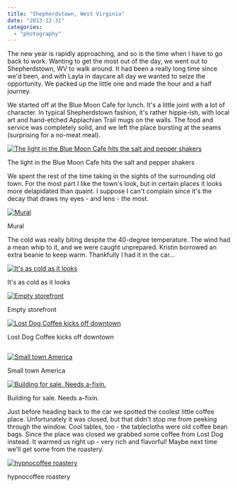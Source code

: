```yaml
---
title: "Shepherdstown, West Virginia"
date: "2013-12-31"
categories: 
  - "photography"
---
```

The new year is rapidly approaching, and so is the time when I have to go back to work. Wanting to get the most out of the day, we went out to Shepherdstown, WV to walk around. It had been a really long time since we'd been, and with Layla in daycare all day we wanted to seize the opportunity. We packed up the little one and made the hour and a half journey. 

We started off at the Blue Moon Cafe for lunch. It's a little joint with a lot of character. In typical Shepherdstown fashion, it's rather hippie-ish, with local art and hand-etched Applachian Trail mugs on the walls. The food and service was completely solid, and we left the place bursting at the seams (surprising for a no-meat meal). 

<div class='wp-caption aligncenter'>
  <a href="/uploads/2013/12/Shepherdstown/l/Shepherdstown_009_l.jpg" title="The light in the Blue Moon Cafe hits the salt and pepper shakers">
    <img alt="The light in the Blue Moon Cafe hits the salt and pepper shakers" title="The light in the Blue Moon Cafe hits the salt and pepper shakers" src="/uploads/2013/12/Shepherdstown/m/Shepherdstown_009_m.jpg">
  </a>
    <p class='wp-caption-text'>The light in the Blue Moon Cafe hits the salt and pepper shakers</p>
</div>

We spent the rest of the time taking in the sights of the surrounding old town. For the most part I like the town's look, but in certain places it looks more delapidated than quaint. I suppose I can't complain since it's the decay that draws my eyes - and lens - the most.

<div class='wp-caption aligncenter'>
  <a href="/uploads/2013/12/Shepherdstown/l/Shepherdstown_011_l.jpg" title="Mural">
    <img alt="Mural" title="Mural" src="/uploads/2013/12/Shepherdstown/m/Shepherdstown_011_m.jpg">
  </a>
    <p class='wp-caption-text'>Mural</p>
</div>

The cold was really biting despite the 40-degree temperature. The wind had a mean whip to it, and we were caught unprepared. Kristin borrowed an extra beanie to keep warm. Thankfully I had it in the car...

<div class='wp-caption aligncenter'>
  <a href="/uploads/2013/12/Shepherdstown/l/Shepherdstown_012_l.jpg" title="It's as cold as it looks">
    <img alt="It's as cold as it looks" title="It's as cold as it looks" src="/uploads/2013/12/Shepherdstown/m/Shepherdstown_012_m.jpg">
  </a>
    <p class='wp-caption-text'>It's as cold as it looks</p>
</div>

<div class='wp-caption aligncenter'>
  <a href="/uploads/2013/12/Shepherdstown/l/Shepherdstown_013_l.jpg" title="Empty storefront">
    <img alt="Empty storefront" title="Empty storefront" src="/uploads/2013/12/Shepherdstown/m/Shepherdstown_013_m.jpg">
  </a>
    <p class='wp-caption-text'>Empty storefront</p>
</div>

<div class='wp-caption aligncenter'>
  <a href="/uploads/2013/12/Shepherdstown/l/Shepherdstown_016_pano_l.jpg" title="Lost Dog Coffee kicks off downtown">
    <img alt="Lost Dog Coffee kicks off downtown" title="Lost Dog Coffee kicks off downtown" src="/uploads/2013/12/Shepherdstown/m/Shepherdstown_016_pano_m.jpg">
  </a>
    <p class='wp-caption-text'>Lost Dog Coffee kicks off downtown</p>
</div>

<div class='wp-caption aligncenter'>
  <a href="/uploads/2013/12/Shepherdstown/l/Shepherdstown_020_pano_l.jpg" title="">
    <img alt="" title="" src="/uploads/2013/12/Shepherdstown/m/Shepherdstown_020_pano_m.jpg">
  </a>
    <p class='wp-caption-text'></p>
</div>

<div class='wp-caption aligncenter'>
  <a href="/uploads/2013/12/Shepherdstown/l/Shepherdstown_028_pano_l.jpg" title="Small town America">
    <img alt="Small town America" title="Small town America" src="/uploads/2013/12/Shepherdstown/m/Shepherdstown_028_pano_m.jpg">
  </a>
    <p class='wp-caption-text'>Small town America</p>
</div>

<div class='wp-caption aligncenter'>
  <a href="/uploads/2013/12/Shepherdstown/l/Shepherdstown_031_l.jpg" title="Building for sale. Needs a-fixin.">
    <img alt="Building for sale. Needs a-fixin." title="Building for sale. Needs a-fixin." src="/uploads/2013/12/Shepherdstown/m/Shepherdstown_031_m.jpg">
  </a>
    <p class='wp-caption-text'>Building for sale. Needs a-fixin.</p>
</div>

Just before heading back to the car we spotted the coolest little coffee place. Unfortunately it was closed, but that didn't stop me from peeking through the window. Cool tables, too - the tablecloths were old coffee bean bags. Since the place was closed we grabbed some coffee from Lost Dog instead. It warmed us right up - very rich and flavorful! Maybe next time we'll get some from the roastery.

<div class='wp-caption aligncenter'>
  <a href="/uploads/2013/12/Shepherdstown/l/Shepherdstown_032_l.jpg" title="hypnocoffee roastery">
    <img alt="hypnocoffee roastery" title="hypnocoffee roastery" src="/uploads/2013/12/Shepherdstown/m/Shepherdstown_032_m.jpg">
  </a>
    <p class='wp-caption-text'>hypnocoffee roastery</p>
</div>

